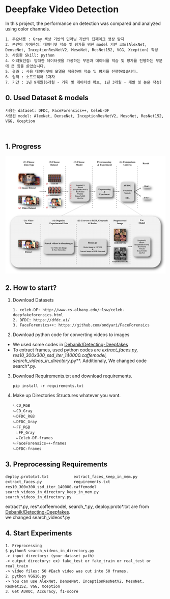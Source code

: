 # Deepfake Video Detection
In this project, the performance on detection was compared and analyzed using color channels.  

```
1. 주요내용 : Gray 색상 기반의 딥러닝 기반의 딥페이크 영상 탐지
2. 본인이 기여한점: 데이터셋 학습 및 평가를 위한 model 기반 코드(AlexNet, DenseNet, InceptionResNetV2, MesoNet, ResNet152, VGG, Xception) 작성
3. 사용한 Skill: python
4. 어려웠던점: 방대한 데이터셋을 가공하는 부분과 데이터를 학습 및 평가를 진행하는 부분에 큰 힘을 쏟았습니다.
5. 결과 : 사용 데이터셋에 모델을 적용하여 학습 및 평가를 진행하였습니다.
6. 업적 : 소프트웨어 1저자
7. 기간 : 1년 9개월(6개월 - 기획 및 데이터셋 확보, 1년 3개월 - 개발 및 논문 작성)
```

## 0. Used Dataset & models

```
사용한 dataset: DFDC, FaceForensics++, Celeb-DF  
사용된 model: AlexNet, DenseNet, InceptionResNetV2, MesoNet, ResNet152, VGG, Xception
```

<br>

## 1. Progress

![Progress](./progress.png)


## 2. How to start?

1. Download Datasets

   ```
   1. celeb-DF: http://www.cs.albany.edu/~lsw/celeb-deepfakeforensics.html
   2. DFDC: https://dfdc.ai/
   3. FaceForensics++: https://github.com/ondyari/FaceForensics
   ```

2. Download python code for converting videos to images

- We used some codes in [Debanik/Detecting-Deepfakes](https://github.com/Debanik/Detecting-Deepfakes)
- To extract frames, used python codes are
  **extract_faces*.py, res10_300x300_ssd_iter_140000.caffemodel, search_videos_in_directory*.py**.
  Additionaly, We changed code search\*.py.

3. Download Requirements.txt and download requirements.

   ```
   pip install -r requirements.txt
   ```

4. Make up Directories Structures whatever you want.
   ```
   ㄴCD_RGB
   ㄴCD_Gray
   ㄴDFDC_RGB
   ㄴDFDC_Gray
   ㄴFF_RGB
    ㄴFF_Gray
    ㄴCeleb-DF-frames
   ㄴFaceForensics++-frames
   ㄴDFDC-frames
   ```
   <div></div>

## 3. Preprocessing Requirements

   ```
   deploy.prototxt.txt           extract_faces_keep_in_mem.py
   extract_faces.py              requirements.txt
   res10_300x300_ssd_iter_140000.caffemodel
   search_videos_in_directory_keep_in_mem.py
   search_videos_in_directory.py
   ```

   extract*.py, res*.coffeemodel, search\_\*.py, deploy.proto\*.txt are from [Debanik/Detecting-Deepfakes](https://github.com/Debanik/Detecting-Deepfakes).  
   we changed search_videos\*.py

## 4. Start Experiments
   ```
   1. Preprocessing 
   $ python3 search_videos_in_directory.py
   -> input directory: (your dataset path)
   -> output directory: ex) fake_test or fake_train or real_test or real_train 
   -> video files: 50 #Each video was cut into 50 frames.
   2. python VGG16.py
   -> You can use AlexNet, DenseNet, InceptionResNetV2, MesoNet, ResNet152, VGG, Xception
   3. Get AUROC, Accuracy, f1-score
   ```
